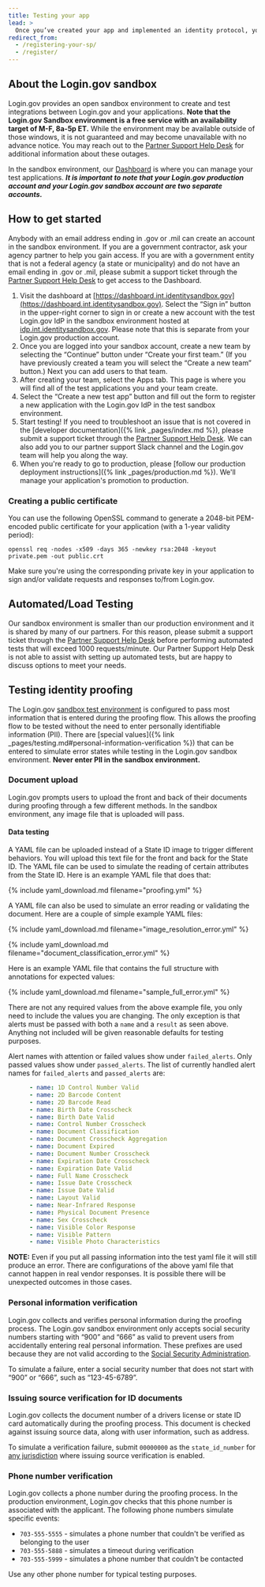 ```yaml
---
title: Testing your app
lead: >
  Once you’ve created your app and implemented an identity protocol, you can now register it in the test environment dashboard and start testing.
redirect_from:
  - /registering-your-sp/
  - /register/
---
```


## About the Login.gov sandbox

Login.gov provides an open sandbox environment to create and test integrations between Login.gov and your applications. **Note that the Login.gov Sandbox environment is a free service with an availability target of M-F, 8a-5p ET.** While the environment may be available outside of those windows, it is not guaranteed and may become unavailable with no advance notice. You may reach out to the [Partner Support Help Desk](https://zendesk.login.gov) for additional information about these outages.

In the sandbox environment, our [Dashboard](https://dashboard.int.identitysandbox.gov) is where you can manage your test applications. ***It is important to note that your Login.gov production account and your Login.gov sandbox account are two separate accounts.***

## How to get started

Anybody with an email address ending in .gov or .mil can create an account in the sandbox environment. If you are a government contractor, ask your agency partner to help you gain access. If you are with a government entity that is not a federal agency (a state or municipality) and do not have an email ending in .gov or .mil, please submit a support ticket through the [Partner Support Help Desk](https://zendesk.login.gov) to get access to the Dashboard. 

1. Visit the dashboard at [https://dashboard.int.identitysandbox.gov](https://dashboard.int.identitysandbox.gov). Select the “Sign in” button in the upper-right corner to sign in or create a new account with the test Login.gov IdP in the sandbox environment hosted at <a class="usa-link" href="https://idp.int.identitysandbox.gov">idp.int.identitysandbox.gov</a>. Please note that this is separate from your Login.gov production account. 
2. Once you are logged into your sandbox account, create a new team by selecting the “Continue” button under “Create your first team.” (If you have previously created a team you will select the “Create a new team” button.) Next you can add users to that team.
3. After creating your team, select the Apps tab. This page is where you will find all of the test applications you and your team create.
4. Select the “Create a new test app” button and fill out the form to register a new application with the Login.gov IdP in the test sandbox environment.
5. Start testing! If you need to troubleshoot an issue that is not covered in the [developer documentation]({% link _pages/index.md %}), please submit a support ticket through the [Partner Support Help Desk](https://zendesk.login.gov). We can also add you to our partner support Slack channel and the Login.gov team will help you along the way.
6. When you're ready to go to production, please [follow our production deployment instructions]({% link _pages/production.md %}). We'll manage your application's promotion to production.

### Creating a public certificate

You can use the following OpenSSL command to generate a 2048-bit PEM-encoded public certificate for your application (with a 1-year validity period):

```
openssl req -nodes -x509 -days 365 -newkey rsa:2048 -keyout private.pem -out public.crt
```

Make sure you're using the corresponding private key in your application to sign and/or validate requests and responses to/from Login.gov.

## Automated/Load Testing

Our sandbox environment is smaller than our production environment and it is shared by many of our partners. For this reason, please submit a support ticket through the [Partner Support Help Desk](https://zendesk.login.gov) before performing automated tests that will exceed 1000 requests/minute. Our Partner Support Help Desk is not able to assist with setting up automated tests, but are happy to discuss options to meet your needs.

## Testing identity proofing

The Login.gov [sandbox test environment](https://idp.int.identitysandbox.gov/) is configured to pass most information that is entered during the proofing flow. This allows the proofing flow to be tested without the need to enter personally identifiable information (PII). There are [special values]({% link _pages/testing.md#personal-information-verification %}) that can be entered to simulate error states while testing in the Login.gov sandbox environment. **Never enter PII in the sandbox environment.**

### Document upload

Login.gov prompts users to upload the front and back of their documents during proofing through a few different methods. In the sandbox environment, any image file that is uploaded will pass.

#### Data testing

A YAML file can be uploaded instead of a State ID image to trigger different behaviors. You will upload this text file for the front and back for the State ID. The YAML file can be used to simulate the reading of certain attributes from the State ID. Here is an example YAML file that does that:

{% include yaml_download.md filename="proofing.yml" %}

A YAML file can also be used to simulate an error reading or validating the document. Here are a couple of simple example YAML files:

{% include yaml_download.md filename="image_resolution_error.yml" %}

{% include yaml_download.md filename="document_classification_error.yml" %}

Here is an example YAML file that contains the full structure with annotations for expected values:

{% include yaml_download.md filename="sample_full_error.yml" %}

There are not any required values from the above example file, you only need to include the values you are changing. The only exception is that alerts must be passed with both a `name` and a `result` as seen above. Anything not included will be given reasonable defaults for testing purposes.

Alert names with attention or failed values show under `failed_alerts`. Only passed values show under `passed_alerts`. The list of currently handled alert names for `failed_alerts` and `passed_alerts` are:

```yaml
      - name: 1D Control Number Valid
      - name: 2D Barcode Content
      - name: 2D Barcode Read
      - name: Birth Date Crosscheck
      - name: Birth Date Valid
      - name: Control Number Crosscheck
      - name: Document Classification
      - name: Document Crosscheck Aggregation
      - name: Document Expired
      - name: Document Number Crosscheck
      - name: Expiration Date Crosscheck
      - name: Expiration Date Valid
      - name: Full Name Crosscheck
      - name: Issue Date Crosscheck
      - name: Issue Date Valid
      - name: Layout Valid
      - name: Near-Infrared Response
      - name: Physical Document Presence
      - name: Sex Crosscheck
      - name: Visible Color Response
      - name: Visible Pattern
      - name: Visible Photo Characteristics
```

**NOTE:** Even if you put all passing information into the test yaml file it will still produce an error. There are configurations of the above yaml file that cannot happen in real vendor responses. It is possible there will be unexpected outcomes in those cases.

### Personal information verification

Login.gov collects and verifies personal information during the proofing process. The Login.gov sandbox environment only accepts social security numbers starting with “900” and “666” as valid to prevent users from accidentally entering real personal information. These prefixes are used because they are not valid according to the [Social Security Administration](https://secure.ssa.gov/poms.nsf/lnx/0110201035).

To simulate a failure, enter a social security number that does not start with “900” or “666”, such as “123-45-6789”.


### Issuing source verification for ID documents

Login.gov collects the document number of a drivers license or state ID card automatically during the proofing process. This document is checked against issuing source data, along with user information, such as address.

To simulate a verification failure, submit `00000000` as the `state_id_number` for [any jurisdiction](https://github.com/18F/identity-idp/blob/2022-07-21T171117/config/application.yml.default#L21) where issuing source verification is enabled.

### Phone number verification

Login.gov collects a phone number during the proofing process. In the production environment, Login.gov checks that this phone number is associated with the applicant. The following phone numbers simulate specific events: 

* `703-555-5555` - simulates a phone number that couldn't be verified as belonging to the user
* `703-555-5888` - simulates a timeout during verification
* `703-555-5999` - simulates a phone number that couldn't be contacted

Use any other phone number for typical testing purposes. 
